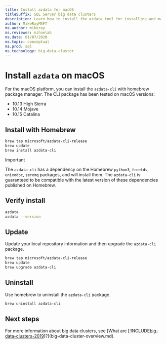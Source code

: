 ```yaml
---
title: Install azdata for macOS
titleSuffix: SQL Server big data clusters
description: Learn how to install the azdata tool for installing and managing Big Data Clusters for macOS.
author: MikeRayMSFT 
ms.author: mikeray
ms.reviewer: mihaelab
ms.date: 01/07/2020
ms.topic: conceptual
ms.prod: sql
ms.technology: big-data-cluster
---
```


# Install `azdata` on macOS

For the macOS platform, you can install the `azdata-cli` with homebrew package manager. The CLI package has been tested on macOS versions: 
* 10.13 High Sierra
* 10.14 Mojave
* 10.15 Catalina

## Install with Homebrew

```bash
brew tap microsoft/azdata-cli-release
brew update
brew install azdata-cli
```

>[!IMPORTANT]
>The `azdata-cli` has a dependency on the Homebrew `python3`, `freetds`, `unixodbc`, `zeromq` packages, and will install them. The `azdata-cli` is guaranteed to be compatible with the latest version of these dependencies published on Homebrew.

## Verify install

```bash
azdata
azdata --version
```

## Update

Update your local repository information and then upgrade the `azdata-cli` package.

```bash
brew tap microsoft/azdata-cli-release
brew update
brew upgrade azdata-cli
```

## Uninstall

Use homebrew to uninstall the `azdata-cli` package.

```bash
brew uninstall azdata-cli
```

## Next steps

For more information about big data clusters, see [What are [!INCLUDE[big-data-clusters-2019](../includes/ssbigdataclusters-ver15.md)]?](big-data-cluster-overview.md).